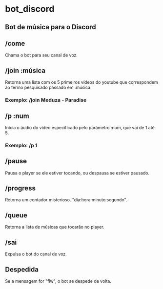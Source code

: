 # bot_discord
## Bot de música para o Discord

## /come
Chama o bot para seu canal de voz.<br>

## /join :música
Retorna uma lista com os 5 primeiros vídeos do youtube que correspondem ao termo pesquisado passado em :música.<br>
### Exemplo: /join Meduza - Paradise

## /p :num
Inicia o áudio do vídeo especificado pelo parâmetro :num, que vai de 1 até 5.<br>
### Exemplo: /p 1

## /pause
Pausa o player se ele estiver tocando, ou despausa se estiver pausado.<br>

## /progress
Retorna um contador misterioso. "dia:hora:minuto:segundo".<br>

## /queue
Retorna a lista de músicas que tocarão no player.<br>

## /sai
Expulsa o bot do canal de voz.<br>

## Despedida
Se a mensagem for "flw", o bot se despede de volta.<br>
